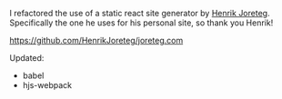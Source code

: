 I refactored the use of a static react site generator by [Henrik Joreteg](https://github.com/HenrikJoreteg). Specifically the one he uses for his personal site, so thank you Henrik!

https://github.com/HenrikJoreteg/joreteg.com

Updated:
- babel
- hjs-webpack
